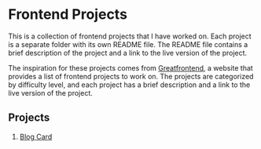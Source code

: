 # Frontend Projects

This is a collection of frontend projects that I have worked on. Each project is a separate folder with its own README file. The README file contains a brief description of the project and a link to the live version of the project.

The inspiration for these projects comes from [Greatfrontend](https://www.greatfrontend.com/prepare/coding?fpr=edwin28), a website that provides a list of frontend projects to work on. The projects are categorized by difficulty level, and each project has a brief description and a link to the live version of the project.

## Projects

1. [Blog Card](./blog-card)
